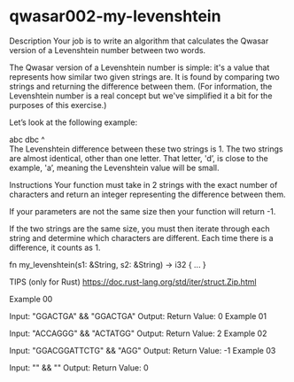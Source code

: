 # qwasar002-my-levenshtein

Description
Your job is to write an algorithm that calculates the Qwasar version of a Levenshtein number between two words.

The Qwasar version of a Levenshtein number is simple: it's a value that represents how similar two given strings are.
It is found by comparing two strings and returning the difference between them. (For information, the Levenshtein number is a real concept but we've simplified it a bit for the purposes of this exercise.)

Let’s look at the following example:

  abc
  dbc
  ^  
The Levenshtein difference between these two strings is 1. The two strings are almost identical, other than one letter. That letter, 'd’, is close to the example, 'a’, meaning the Levenshtein value will be small.


Instructions
Your function must take in 2 strings with the exact number of characters and return an integer representing the difference between them.

If your parameters are not the same size then your function will return -1.

If the two strings are the same size, you must then iterate through each string and determine which characters are different. Each time there is a difference, it counts as 1.

fn my_levenshtein(s1: &String, s2: &String) -> i32 {
	...
}

TIPS (only for Rust)
https://doc.rust-lang.org/std/iter/struct.Zip.html


Example 00

Input: "GGACTGA" && "GGACTGA"
Output: 
Return Value: 0
Example 01

Input: "ACCAGGG" && "ACTATGG"
Output: 
Return Value: 2
Example 02

Input: "GGACGGATTCTG" && "AGG"
Output: 
Return Value: -1
Example 03

Input: "" && ""
Output: 
Return Value: 0
